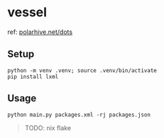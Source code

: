 # vessel

ref: [polarhive.net/dots](https://github.com/polarhive/dots/tree/main/hosts/sky)

## Setup

```
python -m venv .venv; source .venv/bin/activate
pip install lxml
```
## Usage

```
python main.py packages.xml -rj packages.json
```

> TODO: nix flake

